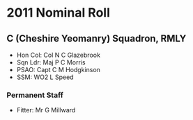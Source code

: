 # 2011 Nominal Roll

## C (Cheshire Yeomanry) Squadron, RMLY

* Hon Col: Col N C Glazebrook
* Sqn Ldr: Maj P C Morris
* PSAO: Capt C M Hodgkinson
* SSM: WO2 L Speed

### Permanent Staff

* Fitter: Mr G Millward

